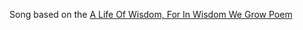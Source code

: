 Song based on the [A Life Of Wisdom, For In Wisdom We Grow Poem](/permalink/a7d0fc7d-a963-4e08-ab8c-5a4919488da2)
